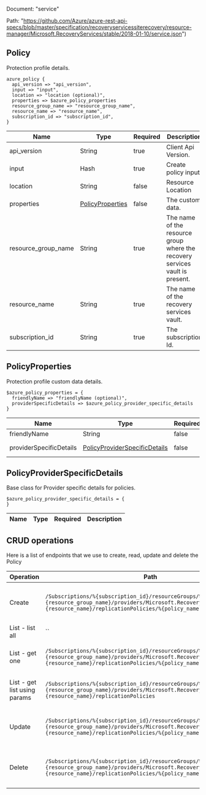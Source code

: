 Document: "service"


Path: "https://github.com/Azure/azure-rest-api-specs/blob/master/specification/recoveryservicessiterecovery/resource-manager/Microsoft.RecoveryServices/stable/2018-01-10/service.json")

## Policy

Protection profile details.

```puppet
azure_policy {
  api_version => "api_version",
  input => "input",
  location => "location (optional)",
  properties => $azure_policy_properties
  resource_group_name => "resource_group_name",
  resource_name => "resource_name",
  subscription_id => "subscription_id",
}
```

| Name        | Type           | Required       | Description       |
| ------------- | ------------- | ------------- | ------------- |
|api_version | String | true | Client Api Version. |
|input | Hash | true | Create policy input |
|location | String | false | Resource Location |
|properties | [PolicyProperties](#policyproperties) | false | The custom data. |
|resource_group_name | String | true | The name of the resource group where the recovery services vault is present. |
|resource_name | String | true | The name of the recovery services vault. |
|subscription_id | String | true | The subscription Id. |
        
## PolicyProperties

Protection profile custom data details.

```puppet
$azure_policy_properties = {
  friendlyName => "friendlyName (optional)",
  providerSpecificDetails => $azure_policy_provider_specific_details
}
```

| Name        | Type           | Required       | Description       |
| ------------- | ------------- | ------------- | ------------- |
|friendlyName | String | false | The FriendlyName. |
|providerSpecificDetails | [PolicyProviderSpecificDetails](#policyproviderspecificdetails) | false | The ReplicationChannelSetting. |
        
## PolicyProviderSpecificDetails

Base class for Provider specific details for policies.

```puppet
$azure_policy_provider_specific_details = {
}
```

| Name        | Type           | Required       | Description       |
| ------------- | ------------- | ------------- | ------------- |



## CRUD operations

Here is a list of endpoints that we use to create, read, update and delete the Policy

| Operation | Path | Verb | Description | OperationID |
| ------------- | ------------- | ------------- | ------------- | ------------- |
|Create|`/Subscriptions/%{subscription_id}/resourceGroups/%{resource_group_name}/providers/Microsoft.RecoveryServices/vaults/%{resource_name}/replicationPolicies/%{policy_name}`|Put|The operation to create a replication policy|ReplicationPolicies_Create|
|List - list all|``||||
|List - get one|`/Subscriptions/%{subscription_id}/resourceGroups/%{resource_group_name}/providers/Microsoft.RecoveryServices/vaults/%{resource_name}/replicationPolicies/%{policy_name}`|Get|Gets the details of a replication policy.|ReplicationPolicies_Get|
|List - get list using params|`/Subscriptions/%{subscription_id}/resourceGroups/%{resource_group_name}/providers/Microsoft.RecoveryServices/vaults/%{resource_name}/replicationPolicies`|Get|Lists the replication policies for a vault.|ReplicationPolicies_List|
|Update|`/Subscriptions/%{subscription_id}/resourceGroups/%{resource_group_name}/providers/Microsoft.RecoveryServices/vaults/%{resource_name}/replicationPolicies/%{policy_name}`|Put|The operation to create a replication policy|ReplicationPolicies_Create|
|Delete|`/Subscriptions/%{subscription_id}/resourceGroups/%{resource_group_name}/providers/Microsoft.RecoveryServices/vaults/%{resource_name}/replicationPolicies/%{policy_name}`|Delete|The operation to delete a replication policy.|ReplicationPolicies_Delete|
